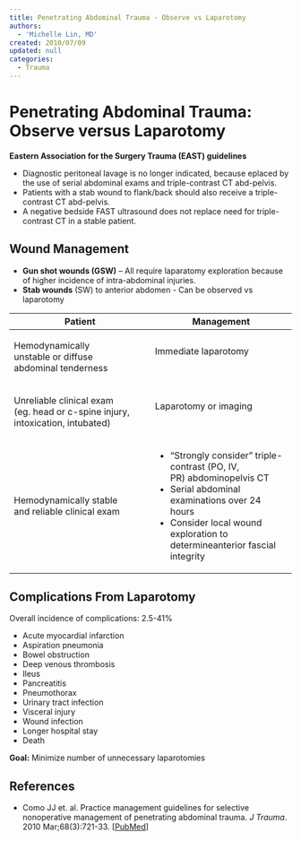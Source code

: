 ```yaml
---
title: Penetrating Abdominal Trauma - Observe vs Laparotomy
authors:
  - 'Michelle Lin, MD'
created: 2010/07/09
updated: null
categories:
  - Trauma
---
```


# Penetrating Abdominal Trauma: Observe versus Laparotomy

**Eastern Association for the Surgery Trauma (EAST) guidelines**

- Diagnostic peritoneal lavage is no longer indicated, because eplaced by the use of serial abdominal exams and triple-contrast CT abd-pelvis.
- Patients with a stab wound to flank/back should also receive a triple-contrast CT abd-pelvis.
- A negative bedside FAST ultrasound does not replace need for triple-contrast CT in a stable patient.

## Wound Management

- **Gun shot wounds (GSW)** – All require laparatomy exploration because of higher incidence of intra-abdominal injuries.
- **Stab wounds** (SW) to anterior abdomen - Can be observed vs laparotomy 

<table>
<colgroup>
<col width="50%" />
<col width="50%" />
</colgroup>
<thead>
<tr class="header">
<th><strong>Patient</strong></th>
<th><strong>Management</strong><br />
</th>
</tr>
</thead>
<tbody>
<tr class="odd">
<td><p>Hemodynamically <br />
unstable or diffuse <br />
abdominal tenderness <br />
</p></td>
<td><p>Immediate laparotomy </p>
<br />
</td>
</tr>
<tr class="even">
<td><p>Unreliable clinical exam <br />
(eg. head or c-spine injury, <br />
intoxication, intubated) </p></td>
<td><p>Laparotomy or imaging </p>
<br />
</td>
</tr>
<tr class="odd">
<td><p>Hemodynamically stable <br />
and reliable clinical exam <br />
</p></td>
<td><ul>
<li>“Strongly consider” triple-contrast (PO, IV, PR) abdominopelvis CT</li>
<li><span class="aglmd-moreinfo ui-moreinfo" data-iid="53aa2472d35d3ae92e0016b2">Serial abdominal examinations over 24 hours</span> </li>
<li><span class="aglmd-moreinfo ui-moreinfo" data-iid="53aa2472d35d3ae92e0016b3">Consider local wound exploration to determineanterior fascial integrity</span></li>
</ul></td>
</tr>
</tbody>
</table>

## Complications From Laparotomy

Overall incidence of complications: 2.5-41%

- Acute myocardial infarction
- Aspiration pneumonia
- Bowel obstruction
- Deep venous thrombosis
- Ileus
- Pancreatitis
- Pneumothorax
- Urinary tract infection
- Visceral injury
- Wound infection
- Longer hospital stay
- Death 

**Goal:** Minimize number of unnecessary laparotomies

## References

- Como JJ et. al. Practice management guidelines for selective nonoperative management of penetrating abdominal trauma. _J Trauma_. 2010 Mar;68(3):721-33. [[PubMed](http://www.ncbi.nlm.nih.gov/pubmed/20220426)]
